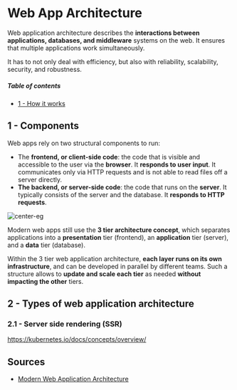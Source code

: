 [//]: # (TITLE Web Architecture)
[//]: # (ENDPOINT /architecture)
[//]: # (PRIORITY 2)

# Web App Architecture

Web application architecture describes the **interactions between applications, databases, and middleware** systems on the web. It ensures that multiple applications work simultaneously.

It has to not only deal with efficiency, but also with reliability, scalability, security, and robustness.

<!-- markdown-toc start - Don't edit this section. Run M-x markdown-toc-refresh-toc -->
##### Table of contents

- [1 - How it works](#1---how-it-works)

<!-- markdown-toc end -->


## 1 - Components

Web apps rely on two structural components to run:
- The **frontend, or client-side code**: the code that is visible and accessible to the user via the **browser**. It **responds to user input**. It communicates only via HTTP requests and is not able to read files off a server directly.
- **The backend, or server-side code**: the code  that runs on the **server**. It typically consists of the server and the database. It **responds to HTTP requests**.

![center-eg](frontback.png)


Modern web apps still use the **3 tier architecture concept**, which separates applications into a **presentation** tier (frontend), an **application** tier (server), and a **data** tier (database).

Within the 3 tier web application architecture, **each layer runs on its own infrastructure**, and can be developed in parallel by different teams. Such a structure allows to **update and scale each tier** as needed **without impacting the other** tiers.


## 2 - Types of web application architecture

### 2.1 - Server side rendering (SSR)

https://kubernetes.io/docs/concepts/overview/


## Sources

- [Modern Web Application Architecture](https://integrio.net/blog/modern-web-application-architecture)